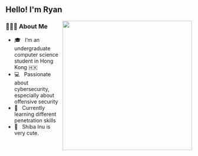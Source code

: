 ## **Hello! I'm Ryan**
  
<img align="right" width="350" height="350" src="https://github.com/Johnchauyu/johnchauyu/blob/main/Shiba.gif" width="45%" height="45%"/>

<h3> 👨🏻‍💻 About Me </h3>

- 🎓 &nbsp; I’m an undergraduate computer science student in Hong Kong 🇭🇰
- 💻 &nbsp; Passionate about cybersecurity, especially about offensive security
- 🌱 &nbsp; Currently learning different penetration skills
- 🐶 &nbsp; Shiba Inu is very cute.
<!--
**Johnchauyu/johnchauyu** is a ✨ _special_ ✨ repository because its `README.md` (this file) appears on your GitHub profile.

Here are some ideas to get you started:

- 🔭 I’m currently working on ...
- 🌱 I’m currently learning ...
- 👯 I’m looking to collaborate on ...
- 🤔 I’m looking for help with ...
- 💬 Ask me about ...
- 📫 How to reach me: ...
- 😄 Pronouns: ...
- ⚡ Fun fact: ...
-->
